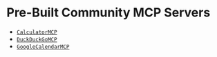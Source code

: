 # Pre-Built Community MCP Servers

- [`CalculatorMCP`](./calculator.py)
- [`DuckDuckGoMCP`](./duckduckgo.py)
- [`GoogleCalendarMCP`](./google_calendar.py)